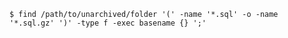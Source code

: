 <!-- usedin: [ _includes/_inlines/Databases/common/database-backup/database-backups_postgresql-v1.md] -->


```
$ find /path/to/unarchived/folder '(' -name '*.sql' -o -name '*.sql.gz' ')' -type f -exec basename {} ';'    
```
